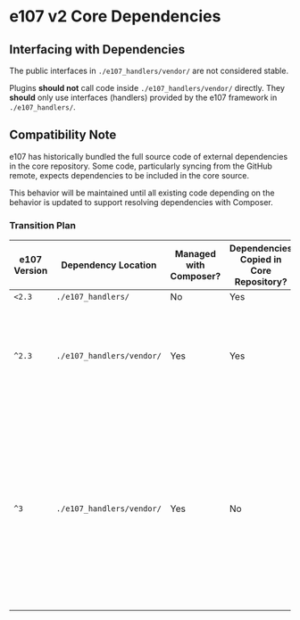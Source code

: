 # e107 v2 Core Dependencies

## Interfacing with Dependencies

The public interfaces in `./e107_handlers/vendor/` are not considered stable.

Plugins **should not** call code inside `./e107_handlers/vendor/` directly.
They **should** only use interfaces (handlers) provided by the e107 framework in `./e107_handlers/`.

## Compatibility Note

e107 has historically bundled the full source code of external dependencies in the core repository.
Some code, particularly syncing from the GitHub remote, expects dependencies to be included in the core source.

This behavior will be maintained until all existing code depending on the behavior is updated to support resolving dependencies with Composer.

### Transition Plan

|e107 Version|Dependency Location|Managed with Composer?|Dependencies Copied in Core Repository?|Behavior Change|
|---|---|---|---|---|
|`<2.3`|`./e107_handlers/`|No|Yes|Legacy behavior|
|`^2.3`|`./e107_handlers/vendor/`|Yes|Yes|Dependencies begin moving to be managed by Composer.  Dependencies target the lowest version of PHP supported by e107 (`config.platform.php` option in `./composer.json`).|
|`^3`|`./e107_handlers/vendor/`|Yes|No|All dependency code is deleted from the core repository's `./e107_handlers/vendor/` folder.  The e107 installer runs `composer install` at the beginning of the install process.  The e107 self-updater runs `composer install` after deploying the desired e107 version.  Only e107 releases may have dependencies bundled in the release package for offline/Intranet/firewalled installations.

